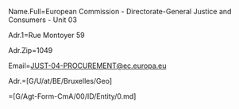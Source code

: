 
Name.Full=European Commission - Directorate-General Justice and Consumers - Unit 03

Adr.1=Rue Montoyer 59

Adr.Zip=1049

Email=JUST-04-PROCUREMENT@ec.europa.eu

Adr.=[G/U/at/BE/Bruxelles/Geo]

=[G/Agt-Form-CmA/00/ID/Entity/0.md]
